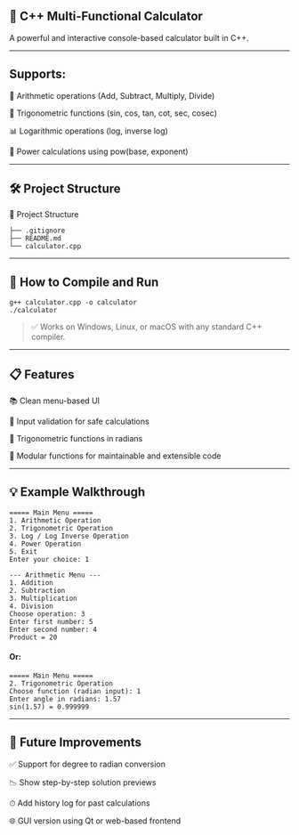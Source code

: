 ## 🧮 C++ Multi-Functional Calculator
A powerful and interactive console-based calculator built in C++.

---

## Supports:

🔢 Arithmetic operations (Add, Subtract, Multiply, Divide)

📐 Trigonometric functions (sin, cos, tan, cot, sec, cosec)

📊 Logarithmic operations (log, inverse log)

🔺 Power calculations using pow(base, exponent)

---

## 🛠 Project Structure
📁 Project Structure
```
├── .gitignore        
├── README.md         
└── calculator.cpp    
```

---

## 🚀 How to Compile and Run
```
g++ calculator.cpp -o calculator
./calculator
```

> ✅ Works on Windows, Linux, or macOS with any standard C++ compiler.

---

## 📋 Features
📚 Clean menu-based UI

🧪 Input validation for safe calculations

🧮 Trigonometric functions in radians

🧩 Modular functions for maintainable and extensible code

---

## 💡 Example Walkthrough
```
===== Main Menu =====
1. Arithmetic Operation
2. Trigonometric Operation
3. Log / Log Inverse Operation
4. Power Operation
5. Exit
Enter your choice: 1

--- Arithmetic Menu ---
1. Addition
2. Subtraction
3. Multiplication
4. Division
Choose operation: 3
Enter first number: 5
Enter second number: 4
Product = 20
```
#### Or:

```
===== Main Menu =====
2. Trigonometric Operation
Choose function (radian input): 1
Enter angle in radians: 1.57
sin(1.57) = 0.999999
```

---

## 🔮 Future Improvements
✅ Support for degree to radian conversion

📉 Show step-by-step solution previews

⏱ Add history log for past calculations

🌐 GUI version using Qt or web-based frontend
